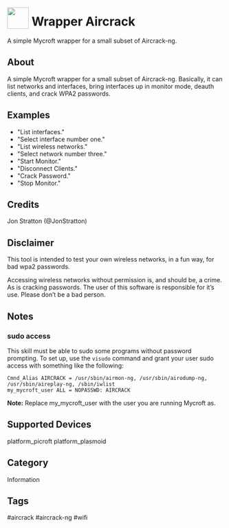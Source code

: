 # <img src='https://raw.githack.com/FortAwesome/Font-Awesome/master/svgs/solid/robot.svg' card_color='#40DBB0' width='50' height='50' style='vertical-align:bottom'/> Wrapper Aircrack
A simple Mycroft wrapper for a small subset of Aircrack-ng.

## About 
A simple Mycroft wrapper for a small subset of Aircrack-ng. Basically, it can list networks and interfaces, bring interfaces up in monitor mode, deauth clients, and crack WPA2 passwords.

## Examples 
* "List interfaces."
* "Select interface number one."
* "List wireless networks."
* "Select network number three."
* "Start Monitor."
* "Disconnect Clients."
* "Crack Password."
* "Stop Monitor."

## Credits 
Jon Stratton (@JonStratton)

## Disclaimer
This tool is intended to test your own wireless networks, in a fun way, for bad wpa2 passwords.

Accessing wireless networks without permission is, and should be, a crime. As is cracking passwords. The user of this software is responsible for it’s use. Please don’t be a bad person.

## Notes
### sudo access
This skill must be able to sudo some programs without password prompting. To set up, use the `visudo` command and grant your user sudo access with something like the following:
```
Cmnd_Alias AIRCRACK = /usr/sbin/airmon-ng, /usr/sbin/airodump-ng, /usr/sbin/aireplay-ng, /sbin/iwlist
my_mycroft_user ALL = NOPASSWD: AIRCRACK
```
**Note:** Replace my_mycroft_user with the user you are running Mycroft as.

## Supported Devices 
platform_picroft platform_plasmoid 

## Category
Information

## Tags
#aircrack
#aircrack-ng
#wifi
